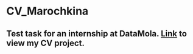 # CV_Marochkina #
## Test task for an internship at DataMola. [Link](https://yanamarochkina.github.io/CV_Marochkina/CV_Marochkina.git/index.html) to view my CV project.

